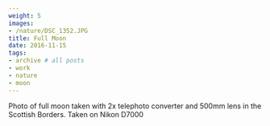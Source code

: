 ```yaml
---
weight: 5
images:
- /nature/DSC_1352.JPG
title: Full Moon
date: 2016-11-15
tags:
- archive # all posts
- work
- nature
- moon
---
```


Photo of full moon taken with 2x telephoto converter and 500mm lens in the Scottish Borders. Taken on Nikon D7000